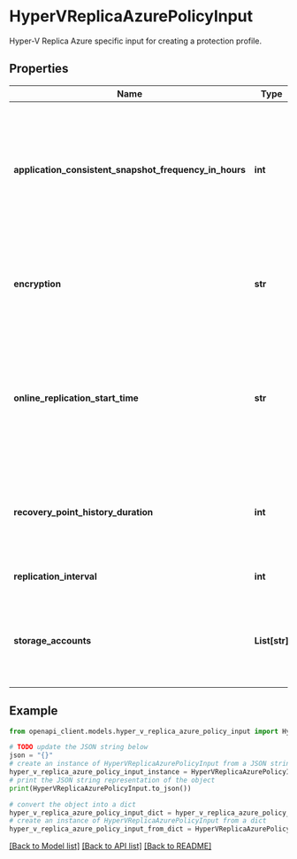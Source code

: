 # HyperVReplicaAzurePolicyInput

Hyper-V Replica Azure specific input for creating a protection profile.

## Properties

Name | Type | Description | Notes
------------ | ------------- | ------------- | -------------
**application_consistent_snapshot_frequency_in_hours** | **int** | The interval (in hours) at which Hyper-V Replica should create an application consistent snapshot within the VM. | [optional] 
**encryption** | **str** | A value indicating whether encryption needs to be enabled for Vms in this cloud. | [optional] 
**online_replication_start_time** | **str** | The scheduled start time for the initial replication. If this parameter is Null, the initial replication starts immediately. | [optional] 
**recovery_point_history_duration** | **int** | The duration (in hours) to which point the recovery history needs to be maintained. | [optional] 
**replication_interval** | **int** | The replication interval. | [optional] 
**storage_accounts** | **List[str]** | The list of storage accounts to which the VMs in the primary cloud can replicate to. | [optional] 

## Example

```python
from openapi_client.models.hyper_v_replica_azure_policy_input import HyperVReplicaAzurePolicyInput

# TODO update the JSON string below
json = "{}"
# create an instance of HyperVReplicaAzurePolicyInput from a JSON string
hyper_v_replica_azure_policy_input_instance = HyperVReplicaAzurePolicyInput.from_json(json)
# print the JSON string representation of the object
print(HyperVReplicaAzurePolicyInput.to_json())

# convert the object into a dict
hyper_v_replica_azure_policy_input_dict = hyper_v_replica_azure_policy_input_instance.to_dict()
# create an instance of HyperVReplicaAzurePolicyInput from a dict
hyper_v_replica_azure_policy_input_from_dict = HyperVReplicaAzurePolicyInput.from_dict(hyper_v_replica_azure_policy_input_dict)
```
[[Back to Model list]](../README.md#documentation-for-models) [[Back to API list]](../README.md#documentation-for-api-endpoints) [[Back to README]](../README.md)


